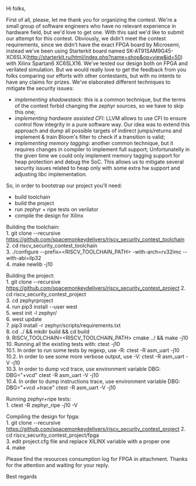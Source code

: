 Hi folks,

First of all, please, let me thank you for organizing the contest.
We're a small group of software engineers who have no relevant experience in hardware field, but we'd love to get one. With this said we'd like to submit our attempt for this contest.
Obviously, we didn't meet the contest requirements, since we didn't have the exact FPGA board by Microsemi, instead we've been using Starterkit board named SK-AT91SAM9G45-XC6SLX(http://starterkit.ru/html/index.php?name=shop&op=view&id=50) with Xilinx Spartan6 XC6SLX16. We've tested our design both on FPGA and verilated simulation.
But we would really love to get the feedback from you folks comparing our efforts with other contestants, but with no intents to have any claims for prizes.
We've elaborated different techniques to mitigate the security issues:
- _implementing shadowstack_: this is a common technique, but the terms of the contest forbid changing the zephyr sources, so we have to skip this one;
- _implementing hardware assisted CFI_: LLVM allows to use CFI to ensure control flow integrity in a pure software way. Our idea was to extend this approach and dump all possible targets of indirect jumps/returns and implement & train Bloom's filter to check if a transition is valid;
- _implementing memory tagging_: another common technique, but it requires changes in compiler to implement full support;
Unfortunatelly in the given time we could only implement memory tagging support for heap protection and debug the SoC. This allows us to mitigate several security issues related to heap only with some extra hw support and adjusting libc implementation.

So, in order to bootstrap our project you'll need:
- build toolchain
- build the project
- run zephyr + ripe tests on verilator
- compile the design for Xilinx

Building the toolchain:  
    1. git clone --recursive https://github.com/spacemonkeydelivers/riscv_security_contest_toolchain  
    2. cd riscv_security_contest_toolchain  
    3. ./configure --prefix=<RISCV_TOOLCHAIN_PATH> -with-arch=rv32imc --with-abi=ilp32  
    4. make newlib -j10  

Building the project:  
    1. git clone --recursive https://github.com/spacemonkeydelivers/riscv_security_contest_project
    2. cd riscv_security_contest_project  
    3. cd zephyrproject  
    4. run pip3 install --user west  
    5. west init -l zephyr/  
    6. west update  
    7. pip3 install -r zephyr/scripts/requirements.txt  
    8. cd ../ && mkdir build && cd build  
    9. RISCV_TOOLCHAIN=<RISCV_TOOLCHAIN_PATH> cmake  ../ && make -j10  
    10. Running all the existing tests with: ctest -j10   
        10.1. In order to run some tests by regexp, use -R: ctest -R asm_uart -j10  
        10.2. In order to see some more verbose output, use -V: ctest -R asm_uart -V -j10  
        10.3. In order to dump vcd trace, use environment variable DBG: DBG="+vcd" ctest -R asm_uart -V -j10  
        10.4. In order to dump instructions trace, use environment variable DBG: DBG="+vcd +trace" ctest -R asm_uart -V -j10  

Running zephyr+ripe tests:  
    1. ctest -R zephyr_ripe -j10 -V  
  
Compiling the design for fpga:  
    1. git clone --recursive https://github.com/spacemonkeydelivers/riscv_security_contest_project
    2. cd riscv_security_contest_project/fpga  
    3. edit project.cfg file and replace XILINX variable with a proper one  
    4. make  
  
Please find the resources consumption log for FPGA in attachment.
Thanks for the attention and waiting for your reply.

Best regards
